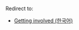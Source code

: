 Redirect to:

*   [Getting involved (한국어)](/index.php?title=Getting_involved_(%ED%95%9C%EA%B5%AD%EC%96%B4)&redirect=no "Getting involved (한국어)")